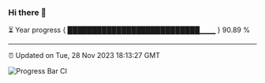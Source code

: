 ### Hi there 👋

⏳ Year progress { ███████████████████████████▁▁▁ } 90.89 %

---

⏰ Updated on Tue, 28 Nov 2023 18:13:27 GMT

![Progress Bar CI](https://github.com/liununu/liununu/workflows/Progress%20Bar%20CI/badge.svg)
